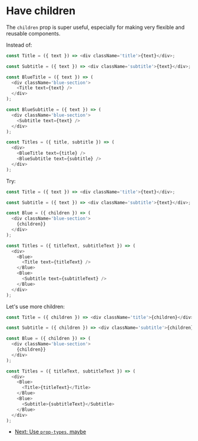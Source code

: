 # Have children

The `children` prop is super useful, especially for making very flexible and reusable components.

Instead of:

```javascript
const Title = ({ text }) => <div className='title'>{text}</div>;

const Subtitle = ({ text }) => <div className='subtitle'>{text}</div>;

const BlueTitle = ({ text }) => (
  <div className='blue-section'>
    <Title text={text} />
  </div>
);

const BlueSubtitle = ({ text }) => (
  <div className='blue-section'>
    <Subtitle text={text} />
  </div>
);

const Titles = ({ title, subtitle }) => (
  <div>
    <BlueTitle text={title} />
    <BlueSubtitle text={subtitle} />
  </div>
);
```

Try:

```javascript
const Title = ({ text }) => <div className='title'>{text}</div>;

const Subtitle = ({ text }) => <div className='subtitle'>{text}</div>;

const Blue = ({ children }) => (
  <div className='blue-section'>
    {children}}
  </div>
);

const Titles = ({ titleText, subtitleText }) => (
  <div>
    <Blue>
      <Title text={titleText} />    
    </Blue>
    <Blue>
      <Subtitle text={subtitleText} />    
    </Blue>
  </div>
);
```

Let's use more children:

```javascript
const Title = ({ children }) => <div className='title'>{children}</div>;

const Subtitle = ({ children }) => <div className='subtitle'>{children}</div>;

const Blue = ({ children }) => (
  <div className='blue-section'>
    {children}}
  </div>
);

const Titles = ({ titleText, subtitleText }) => (
  <div>
    <Blue>
      <Title>{titleText}</Title>
    </Blue>
    <Blue>
      <Subtitle>{subtitleText}</Subtitle>    
    </Blue>
  </div>
);
```

* [Next: Use `prop-types`, maybe](use-prop-types-maybe.md)
